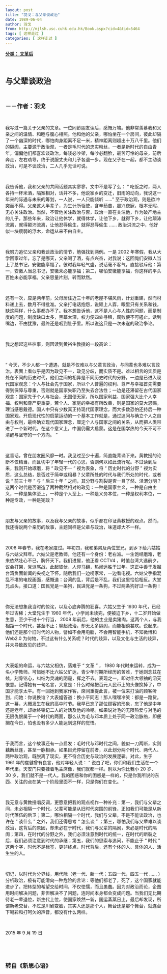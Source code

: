```yaml
---
layout: post
title: "羽戈：与父辈谈政治"
date: 1989-06-04
author: 羽戈
from: http://mjlsh.usc.cuhk.edu.hk/Book.aspx?cid=4&tid=5464
tags: [ 这样走过 ]
categories: [ 这样走过 ]
---
```


<div style="margin: 15px 10px 10px 0px;">
 <div>
  <span id="ctl00_ContentPlaceHolder1_chapter1_SubjectLabel" style="font-weight:bold;text-decoration:underline;">
   分类： 文革后
  </span>
 </div>
 <p class="p1">
  <b>
   <font size="5">
    <span class="s1">
    </span>
    <br/>
   </font>
  </b>
 </p>
 <p class="p2">
  <span class="s1">
   <b>
    <font size="5">
     与父辈谈政治
    </font>
   </b>
  </span>
 </p>
 <p class="p1">
  <b>
   <font size="4">
    <span class="s1">
    </span>
    <br/>
   </font>
  </b>
 </p>
 <p class="p2">
  <span class="s1">
   <b>
    <font size="4">
     －－作者：羽戈
    </font>
   </b>
  </span>
 </p>
 <p class="p1">
  <span class="s1">
  </span>
  <br/>
 </p>
 <p class="p2">
  <span class="s1">
   我写过一篇关于父亲的文章。一位同龄朋友读后，感慨万端。他非常羡慕我和父亲之间的温情、和睦与腹心相照。他和他的父亲，哪怕坐在一个房间，彼此却隔了一个幽深的时代，哪怕肉身距离不足一米，精神距离则超出十万八千里。他们的隔阂，主要源于政治观，一者是毛时代的忠实粉丝，一者是新时代的自由青年，偏偏他们都喜欢谈政治，每谈必吵架，每吵必翻脸，最苦可怜的母亲，前后奔走，左右劝导，终于说服丈夫和儿子各退一步。现在父子在一起，都不主动谈政治，可是不谈政治，二人几乎无话可说。
  </span>
 </p>
 <p class="p1">
  <span class="s1">
  </span>
  <br/>
 </p>
 <p class="p2">
  <span class="s1">
   我告诉他，我和父亲的共同话题其实寥寥，文中不是写了么：
  </span>
  <span class="s2">
   “
  </span>
  <span class="s1">
   吃饭之时，两人各持一杯米酒，隔案相对，话并不多，他说家乡的变迁，旧雨的动向，我说这一年来的际遇与未来的筹划，一人说，一人只能倾听
  </span>
  <span class="s2">
   ……”
  </span>
  <span class="s1">
   至于政治观，则是欲冲突而不得。父亲这大半辈子，为生计所驱使，含辛茹苦，晨兴夜寐，根本无暇、无心关注政治。当然，不管他关注政治与否，政治一直在关注他，作为破产地主的儿子，那些年来，政治让他休学，就得休学，让他下乡，就得下乡，让他颠沛流离，就得颠沛流离，让他忍辱偷生，就得忍辱偷生
  </span>
  <span class="s2">
   ……
  </span>
  <span class="s1">
   政治洪流之中，他好似一块瘦弱的浮木，命运从来不由自主。
  </span>
 </p>
 <p class="p1">
  <span class="s1">
  </span>
  <br/>
 </p>
 <p class="p2">
  <span class="s1">
   我努力追忆父亲和我谈政治的情节，勉强找到两例。一是
  </span>
  <span class="s2">
   2002
  </span>
  <span class="s1">
   年寒假，我从大学回家过年，忘了是哪天，父亲喝了酒，有点兴奋，对我说：这回俺们安徽人当上了总书记，安徽能享福了。彼时我年轻气盛，说话毫不客气，直接驳斥他：第一，安徽人当总书记，安徽未必能享福；第二，哪怕安徽能享福，你这样的平头百姓未必能享福。父亲思量片刻，转而默然。
  </span>
 </p>
 <p class="p1">
  <span class="s1">
  </span>
  <br/>
 </p>
 <p class="p2">
  <span class="s1">
   还有一次，应是两年前，父母居住近三十年的老屋不堪风雨，计划重建，然而材料递上去，数月不得批准。父亲打电话抱怨，说颍上人孬，眼里只有关系和钱，缺这两样，什么事都办不了。我本想告诉他，这不是人心与人性的问题，而是制度的问题，制度缺口太多，黑幕太深，权力便四处寻租，腐败便不可遏止。话到嘴边，不由犹豫，最终还是咽到肚子里。所以说这只是一次未遂的政治争论。
  </span>
 </p>
 <p class="p1">
  <span class="s1">
  </span>
  <br/>
 </p>
 <p class="p2">
  <span class="s1">
   我之想起这些往事，则因读到黄裕生教授的一段高论：
  </span>
 </p>
 <p class="p1">
  <span class="s1">
  </span>
  <br/>
 </p>
 <p class="p2">
  <span class="s2">
   “
  </span>
  <span class="s1">
   今天，不少人都一个遭遇，就是不仅难以与父辈言政治，与同辈也多难以言政治。表面上看似乎是因为政见不一，政见分歧，而实质不是。难以相言的实质是处在不同的历史时代，他们之间的相异是不同历史时代的分野，一边是已进入现代国家观念：个人与社会先于国家，所以个人普遍的权利、尊严与幸福首先需要得到保障与尊重，否则就是国家失职乃至失去合法性；一边是还滞留在古代国家观念：国家先于个人与社会，无国便无家，所以国家利益、国家强大比个人幸福、权利和尊严更重要，若个人、家庭的幸福有所改善，则是国家的莫大恩赐，理当感恩戴德。国人中只有少数真正持现代国家理念，而大多数恐怕还持后一种国家观。开启现代性的启蒙运动的一个基本工作就是，通过追问与确立个人之自由与权利，最终确立现代国家理念，厘定个人与国家之间的关系，从而把人类带进了一个新时代。在这个意义上，中国仍需大启蒙。这是在国学热的今天不可不清醒与坚守的一个方向。
  </span>
  <span class="s2">
   ”
  </span>
 </p>
 <p class="p1">
  <span class="s1">
  </span>
  <br/>
 </p>
 <p class="p2">
  <span class="s1">
   这番话，曾在朋友圈风靡一时。我见过至少十遍，简直能背诵下来。黄教授的论断不仅精当，而且切中了年轻一代的心思，否则何以如此流行呢。不过读到后来，我则开始琢磨，将
  </span>
  <span class="s2">
   “
  </span>
  <span class="s1">
   政见不一
  </span>
  <span class="s2">
   ”
  </span>
  <span class="s1">
   视为表象，将
  </span>
  <span class="s2">
   “
  </span>
  <span class="s1">
   历史时代的分野
  </span>
  <span class="s2">
   ”
  </span>
  <span class="s1">
   视为实质，这么总结，是否过于简单或粗暴？父辈所处的时代与我们所处的时代，或者说
  </span>
  <span class="s2">
   “
  </span>
  <span class="s1">
   前三十年
  </span>
  <span class="s2">
   ”
  </span>
  <span class="s1">
   与
  </span>
  <span class="s2">
   “
  </span>
  <span class="s1">
   后三十年
  </span>
  <span class="s2">
   ”
  </span>
  <span class="s1">
   之间，其分野与割裂是否一目了然、泾渭分明？这两个时代是否锻造了两种截然相对的政见：一种是国家主义，一种是自由主义，一种是集体至上，一种是个人至上，一种是义务本位，一种是权利本位，一种是专政，一种是宪政？
  </span>
 </p>
 <p class="p1">
  <span class="s1">
  </span>
  <br/>
 </p>
 <p class="p2">
  <span class="s1">
   朋友与父亲的故事，以及我与父亲的故事，似乎都在印证黄教授的观点。然而，我还得说两个亲历的故事，主题同样是父辈与政治，味道却大不一样。
  </span>
 </p>
 <p class="p1">
  <span class="s1">
  </span>
  <br/>
 </p>
 <p class="p2">
  <span class="s2">
   2008
  </span>
  <span class="s1">
   年春节，我在老家度过。年初四，我和弟弟及两位堂兄，到乡下给六姑姑与六姑父拜年。六姑父是老教师，他还有一个身份：老右派。一生饱经磨难，老来依然壮心不已，胸怀天下。我们进屋，他正看
  </span>
  <span class="s2">
   CCTV4
  </span>
  <span class="s1">
   ，时值台湾大选前夕，议会打架，党派骂战，此起彼伏，人仰马翻，热闹远胜于过年。这正中善于发掘台湾负面新闻的央视之下怀。随后我们一边唠家常，一边看电视。六姑父手指混乱不堪的电视画面，感慨道：台湾的乱，背后是不乱，我们这里恰恰相反。大堂兄点头，接口道：国民党是一条狗，民进党是一条狗，不过两条狗好过一条狗！
  </span>
 </p>
 <p class="p1">
  <span class="s1">
  </span>
  <br/>
 </p>
 <p class="p2">
  <span class="s1">
   你无法想象我当时的惊诧，以及心底奔腾的狂喜。六姑父生于
  </span>
  <span class="s2">
   1930
  </span>
  <span class="s1">
   年代，已经年过古稀；大堂兄生于
  </span>
  <span class="s2">
   1960
  </span>
  <span class="s1">
   年代，小学尚未读完，便被迫下乡，十二岁开始做生意，至少干过十个行当，
  </span>
  <span class="s2">
   2008
  </span>
  <span class="s1">
   年前后，他的主业是卖猪肉。这两个人，与我相距一个时代，甚至不止；聊起政治，却无太多隔阂，而能相谈甚欢。说起来，他们还是那个旧时代的人物，譬如不会用电脑，不会用智能手机，不知微博和
  </span>
  <span class="s2">
   Web2.0
  </span>
  <span class="s1">
   为何物，不过这有什么关系呢？时代的歧异，以及文化与生活的歧异，并未导致政见的歧异。
  </span>
 </p>
 <p class="p1">
  <span class="s1">
  </span>
  <br/>
 </p>
 <p class="p2">
  <span class="s1">
   大表姐的命运，与六姑父相仿，落难于
  </span>
  <span class="s2">
   “
  </span>
  <span class="s1">
   文革
  </span>
  <span class="s2">
   ”
  </span>
  <span class="s1">
   ，
  </span>
  <span class="s2">
   1980
  </span>
  <span class="s1">
   年代时来运转，成为一名小学教师。可惜她不比六姑父旷达，青少年时期所经历的苦难，于她则念兹在兹，刻骨铭心，纠结为灵魂的阴霾，挥之不去。表现之一，即对伟大领袖的滔天恨意。记得她有一句名言，大意是：什么时候把百元人民币上的头像换掉了，中国才能享太平。有一回她到我家作客，席间重提此言，被一位来打油的顾客听到，问她：你说换谁？大表姐答道：换小平同志！那人嘿嘿冷笑：都是一路货。这一幕，大概发生在我的高中时节。我早已忘了那位顾客的形象，忘了他是中年还是老年，却始终铭记二人的对话及他的冷嘲。如果说对毛的无限热爱与对毛的无限仇恨属于一个时代的两面，那么认为毛与邓本质上处于同一政治脉络，即便搁在今日，怕也没有多少人能达到这样的觉悟。
  </span>
 </p>
 <p class="p1">
  <span class="s1">
  </span>
  <br/>
 </p>
 <p class="p2">
  <span class="s1">
   于我而言，这个故事还有一点启发：毛时代与邓时代之间，貌似一刀两断，实则藕断丝连，甚至一脉相承。如果目光停留在前者，以此划分两个时代、两代人、两种政治观，既脱离了现实，更不符合历史与政治的发展逻辑。对此，生于
  </span>
  <span class="s2">
   1961
  </span>
  <span class="s1">
   年的崔健曾有良言，他对年轻人说：
  </span>
  <span class="s2">
   “
  </span>
  <span class="s1">
   说白了吧，你们和我们生活在一个年代里。天安门只要挂着毛主席像，我们就都一样。别以为你比我小
  </span>
  <span class="s2">
   20
  </span>
  <span class="s1">
   岁、
  </span>
  <span class="s2">
   30
  </span>
  <span class="s1">
   岁，我们就不是一代人。我的困惑和你的困惑是一样的，只是你我所说的东西、关注的点在某一个阶段里面不一样，只是你们在变化。
  </span>
  <span class="s2">
   ”
  </span>
 </p>
 <p class="p1">
  <span class="s1">
  </span>
  <br/>
 </p>
 <p class="p2">
  <span class="s1">
   我无意与黄教授唱反调，更愿意把我的观点视作一种补充：第一，我们与父辈之间，未必相隔一个时代，父辈可能是从旧时代突围的前锋，正如我们可能是从新时代落伍的后卫；第二，哪怕相隔一个时代，我们与父辈，不是不能谈政治，也许在
  </span>
  <span class="s2">
   “
  </span>
  <span class="s1">
   谈什么
  </span>
  <span class="s2">
   ”
  </span>
  <span class="s1">
   之外，我们还得思考
  </span>
  <span class="s2">
   “
  </span>
  <span class="s1">
   怎么谈
  </span>
  <span class="s2">
   ”
  </span>
  <span class="s1">
   ；第三，哪怕我们与父辈难以谈政治，这背后的原因，却未必在于时代，我们与父辈的隔阂，未必是时代的隔阂；第四，在时代的分野之外，我们必须注意到时代的统一，在时代的断裂之后，我们必须注意到时代的承继；第五，我们的思索与追问，不能止于
  </span>
  <span class="s2">
   “
  </span>
  <span class="s1">
   时代
  </span>
  <span class="s2">
   ”
  </span>
  <span class="s1">
   这两个字，时代不是标签，更非终点，时代背后，还有个体的人、具体的人、活生生的人。
  </span>
 </p>
 <p class="p1">
  <span class="s1">
  </span>
  <br/>
 </p>
 <p class="p2">
  <span class="s1">
   切记，以时代为分界线，用代际（老一代、新一代；五四一代，四五一代
  </span>
  <span class="s2">
   ……
  </span>
  <span class="s1">
   ）分析政治，极有可能滑向一种危险的言论：等他们都老了，死了，这个国家就能进步了。把转型的希望交给时间，不仅怯懦，而且愚蠢。因为对政治而论，企图用时间解决问题，非但解决不了问题，连时间本身都会变成问题。当我们无比期待老一辈退位，新生代上位，使国家焕然一新，国运蒸蒸日上，最后却发现，所谓新老交替，不过是川剧变脸，其实人还是那个人，舞台还是那个舞台，就连台下喝彩和打呵欠的声音，都没有什么两样。
  </span>
 </p>
 <p class="p1">
  <span class="s1">
  </span>
  <br/>
 </p>
 <p class="p3">
  <span class="s1">
   2015
  </span>
  <span class="s3">
   年
  </span>
  <span class="s1">
   9
  </span>
  <span class="s3">
   月
  </span>
  <span class="s1">
   19
  </span>
  <span class="s3">
   日
  </span>
 </p>
 <p class="p1">
  <span class="s1">
  </span>
  <br/>
 </p>
 <p class="p1">
  <b>
   <font size="4">
    <span class="s1">
    </span>
    <br/>
   </font>
  </b>
 </p>
 <p class="p2">
  <span class="s1">
   <b>
    <font size="4">
     转自《新思心语》
    </font>
   </b>
  </span>
 </p>
</div>

